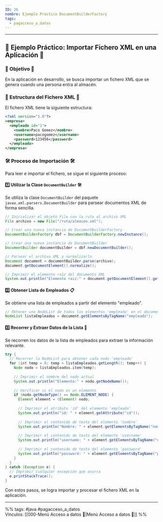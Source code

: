 ```yaml
---
ID: 26
nombre: Ejemplo Practico DocumentBuilderFactory
tags:
  - pagacceso_a_datos
---
```

___
## 📝 Ejemplo Práctico: Importar Fichero XML en una Aplicación 📝

### 🎯 Objetivo 🎯

En la aplicación en desarrollo, se busca importar un fichero XML que se genera cuando una persona entra al almacén.

### 📄 Estructura del Fichero XML 📄

El fichero XML tiene la siguiente estructura:

```xml
<?xml version="1.0"?>
<empresa>
  <empleado id="1">
    <nombre>Paco Gomez</nombre>
    <username>pacogomez</username>
    <password>123456</password>
  </empleado>
</empresa>
```

### 🛠️ Proceso de Importación 🛠️

Para leer e importar el fichero, se sigue el siguiente proceso:

#### 1️⃣ Utilizar la Clase `DocumentBuilder` 🛠️

Se utiliza la clase `DocumentBuilder` del paquete `javax.xml.parsers.DocumentBuilder` para parsear documentos XML de forma sencilla.

```java
// Inicializar el objeto File con la ruta al archivo XML
File archivo = new File("/ruta/almacen.xml");

// Crear una nueva instancia de DocumentBuilderFactory
DocumentBuilderFactory dbf = DocumentBuilderFactory.newInstance();

// Crear una nueva instancia de DocumentBuilder
DocumentBuilder documentBuilder = dbf.newDocumentBuilder();

// Parsear el archivo XML y normalizarlo
Document document = documentBuilder.parse(archivo);
document.getDocumentElement().normalize();

// Imprimir el elemento raíz del documento XML
System.out.println("Elemento raiz:" + document.getDocumentElement().getNodeName());
```

#### 2️⃣ Obtener Lista de Empleados 📋

Se obtiene una lista de empleados a partir del elemento "empleado".

```java
// Obtener una NodeList de todos los elementos 'empleado' en el documento XML
NodeList listaEmpleados = document.getElementsByTagName("empleado");
```

#### 3️⃣ Recorrer y Extraer Datos de la Lista 🔄

Se recorren los datos de la lista de empleados para extraer la información relevante.

```java
try {
  // Recorrer la NodeList para obtener cada nodo 'empleado'
  for (int temp = 0; temp < listaEmpleados.getLength(); temp++) {
    Node nodo = listaEmpleados.item(temp);
    
    // Imprimir el nombre del nodo actual
    System.out.println("Elemento:" + nodo.getNodeName());
    
    // Verificar si el nodo es un elemento
    if (nodo.getNodeType() == Node.ELEMENT_NODE) {
      Element element = (Element) nodo;
      
      // Imprimir el atributo 'id' del elemento 'empleado'
      System.out.println("id: " + element.getAttribute("id"));
      
      // Imprimir el contenido de texto del elemento 'nombre'
      System.out.println("Nombre: " + element.getElementsByTagName("nombre").item(0).getTextContent());
      
      // Imprimir el contenido de texto del elemento 'username'
      System.out.println("username: " + element.getElementsByTagName("username").item(0).getTextContent());
      
      // Imprimir el contenido de texto del elemento 'password'
      System.out.println("password: " + element.getElementsByTagName("password").item(0).getTextContent());
    }
  }
} catch (Exception e) {
  // Imprimir cualquier excepción que ocurra
  e.printStackTrace();
}
```

Con estos pasos, se logra importar y procesar el fichero XML en la aplicación.

___
%%
tags: #java  #pagacceso_a_datos  
Vínculos:  [[000-Menú Acceso a datos 📃|Menú Acceso a datos 📃]]
%%